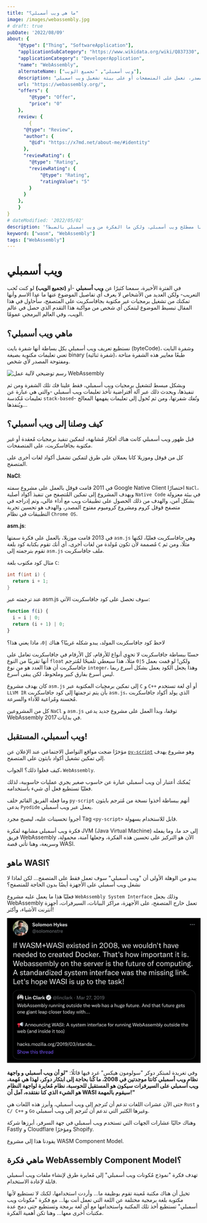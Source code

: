 ```yaml
---
title: "ما هي ويب أسمبلي؟"
image: /images/webassembly.jpg
# draft: true
pubDate: '2022/08/09'
about: {
    "@type": ["Thing", "SoftwareApplication"],
    "applicationSubCategory": "https://www.wikidata.org/wiki/Q837330",
    "applicationCategory": "DeveloperApplication",
    "name": "WebAssembly",
    alternateName: ["ويب أسمبلي", "تجميع الويب"], 
    description: "شفرة بايت مفتوحة المصدر، تعمل على المتصفحات أو على بيئة تشغيل ويب اسمبلي",
    url: "https://webassembly.org/",
    "offers": {
        "@type": "Offer",
        "price": "0"
    },
    review: {
        {
      "@type": "Review",
      "author": {
        "@id": "https://x7md.net/about-me/#identity"
      },
      "reviewRating": {
        "@type": "Rating",
        "reviewRating": {
            "@type": "Rating",
            "ratingValue": "5"
        }
      }
    },
    }
}
# dateModified: '2022/05/02'
description: 'لطالما سمعنا مصطلح ويب أسمبلي، ولكن ما الفكرة من ويب أسمبلي بالضبط؟'
keyword: ["wasm", "WebAssembly"]
tags: ["WebAssembly"]
---
```


# ويب أسمبلي

في الفترة الأخيرة، سمعنا كثيرًا عن **ويب أسمبلي** -أو **(تجميع الويب)** لو كنت
تُحب التعريب- ولكن العديد من الأشخاص لا يعرف أي تفاصيل الموضوع عنها ما عدا الاسم
وأنها تمكنك من تشغيل برمجيات غير مكتوبة بجافاسكربت على المتصفح، سأُحاول في هذا
المقال تبسيط الموضوع ليتمكن أي شخص من مواكبة هذا التقدم الذي حصل في عالم الويب،
وفي العالم البرمجي عمومًا.

## ماهي ويب أسمبلي؟

نستطيع تعريف ويب أسمبلي بكل بساطة أنها شفرة بايت (byteCode)، وشفرة البايت تعني
تعليمات مكتوبة بصيغة binary (شفرة ثنائية)، طبعًا معايير هذه الشفرة متاحة ومفتوحة
المصدر لأي شخص.

![رسم توضيحي لآلية عمل WebAssembly](https://upload.wikimedia.org/wikipedia/commons/thumb/0/04/Wasm_diagram.svg/720px-Wasm_diagram.svg.png?20220802044713)

وبشكل مبسط لتشغيل برمجيات ويب أسمبلي، فقط علينا فك تلك الشفرة ومن ثم تنفيذها،
ويحدث ذلك عبر آلة أفتراضية تأخذ تعليمات ويب أسمبلي -والتي هي عبارة عن تعليمات
مُكدسة `stack-based`- وتُفك شفرتها، ومن ثم تُحول إلى تعليمات يفهمها المعالج
ويُنفذها...

## كيف وصلنا إلى ويب أسمبلي؟

قبل ظهور ويب أسمبلي كانت هناك أفكار مُشابهة، لتمكين تنفيذ برمجيات مُعقدة أو غير
مكتوبة بجافاسكربت، على المتصفحات.

كل من قوقل وموزيلا كانا يعملان على طرق لتمكين تشغيل أكواد لغات أخرى على المتصفح.

**NaCl**:

في 2011 قامت قوقل بالعمل على مشروع سمته Google Native Client اختصارًا `NaCl`،
ويهدف المشروع إلى تمكين المُتصفح من تنفيذ أكواد أصلية `Native Code` في بيئة
معزولة بشكل آمن، والهدف من ذلك الحصول على تطبيقات ويب مع أداء عالي، وتم إدراجه
في متصفح قوقل كروم ومشروع كروميوم مفتوح المصدر، والهدف هو تحسين تجربة التطبيقات
في نظام `Chrome OS`.

**asm.js**:

في 2013 قامت موزيلا، بالعمل على فكرة سمتها `asm.js` وهي جافاسكربت فعليًا، لكنها
مُصممة لأن تكون مُولدة من لغات أخرى، أي أنك تقوم بكتابة كود بلغة `C` مثلًا، ومن
ثم تقوم بترجمته إلى `asm.js` ملف جافاسكربت.

مثال كود مكتوب بلغة `C`:

```c
int f(int i) {
  return i + 1;
}
```

عند ترجمته عبر asm.js سوف تحصل على كود جافاسكربت الآتي:

```js
function f(i) {
  i = i | 0;
  return (i + 1) | 0;
}
```

لاحظ كود جافاسكربت المولد، يبدو شكله غريبًا؟ هناك `|0`، ماذا يعني هذا؟

حسنًا ببساطة جافاسكربت لا تحوي أنواع للأرقام، كل الأرقام في جافاسكربت تعامل على
أنها تقريبًا من النوع `float` ولكن! لو قمت بعمل `5|0` مثلًا، هذا سيعطي تلميحًا
لمُترجم جافاسكربت أن هذا العدد هو من نوع `integer`، وهذا يجعل الكود يعمل بشكل
أسرع ربما ليس أسرع بفارق كبير وملحوظ، لكن يبقى أسرع.

كان يهدف مشروع `asm.js` إلى تمكين برمجيات المكتوبة عبر `C` و `C++` أو أي لغة
تستخدم `LLVM IR` بأن يتم ترجمتها إلى كود جافاسكربت `asm.js`، الذي يولد أكواد جافاسكربت مُحسنة ومُراعية للأداء والسرعة.

كل من المشروعين `NaCl` و `asm.js` توقفا، وبدأ العمل على مشروع جديد يدعى
WebAssembly في بدايات 2017.

## ويب أسمبلي، المستقبل!

مؤخرًا ضجت مواقع التواصل الاجتماعي عند الإعلان عن
[`py-script`](https://pyscript.net/) وهو مشروع يهدف إلى تمكين تشغيل أكواد بايثون
على المتصفح.

كيف فعلوا ذلك؟ الجواب، `WebAssembly`.

يُمكنك أعتبار أن ويب أسمبلي عبارة عن حاسوب صغير يجري عمليات حاسوبية، لذلك فعليًا
تستطيع فعل أي شيء باستخدامه.

وما فعله الفريق القائم خلف `py-script` أنهم ببساطة أخذوا نسخة من مُترجم بايثون
يدعى `Pyodide` يعمل عبر ويب أسمبلي.

أجروا تحسينات عليه، ليصبح مجرد Tag `<py-script>` قابل للاستخدام بسهولة.

فكرة ويب أسمبلي مشابهة لفكرة JVM (Java Virtual Machine) إلى حد ما، وما يفعله
فريق WebAssembly الآن هو التركيز على تحسين هذه الفكرة، وجعلها آمنة، محمولة،
وسريعة، وهنا تأتي قصة WASI.

## ماهو WASI؟

يبدو من الوهلة الأولى أن "ويب أسمبلي" سوف تعمل فقط على المتصفح... لكن لماذا لا
نشغل ويب أسمبلي على الأجهزة أيضًا بدون الحاجة للمتصفح؟

فعليًا هذا ما يعمل عليه مشروع `WebAssembly System Interface` وذلك بجعل
WebAssembly تعمل خارج المتصفح، على الأجهزة، مراكز البيانات، السيرفرات، أجهزة
أنترنت الأشياء، وأكثر!

![تغريدة مُبتكر دوكر](/images/solomon_hykes_wasm.png)

وفي تغريدة لمبتكر دوكر "سولومون هيكس" غرد فيها قائلًا: **"لو أن ويب أسمبلي و
واجهة نظام ويب أسمبلي كانتا موجدتين في 2008، ما كُنا بحاجة إلى ابتكار دوكر، لهذا
هي مُهمة، ويب أسمبلي على السيرفرات سيكون هو المستقبل للحوسبة، نظام مُعايرة
لواجهة النظام هو الشيء الذي كنا نفتقده، آمل أن WASI سيقوم بالمهمة!"**

حتى الآن عشرات اللغات تدعم أن تُترجم إلى ويب أسمبلي، وأبرز هذه اللغات هي `Rust`
و `C/ C++` و `Go` وغيرها الكثير التي تدعم أن تُترجم إلى ويب أسمبلي.

وهناك حاليًا عشارات الجهات التي تستخدم ويب أسمبلي في جهة السرفر، أبرزها شركة Fastly و Cloudflare ومؤخرًا Shopify.

يقودنا هذا إلى مشروع WASM Component Model.

## ماهي فكرة WebAssembly Component Model؟

تهدف فكرة "نموذج مُكونات ويب أسمبلي" إلى مُعايرة طرق لإنشاء ملفات ويب أسمبلي قابلة لإعادة الاستخدام.

تخيل أن هناك مكتبة مُعينة تقوم بوظيفة ما... وأردت استخدامها، لكنك لا تستطيع لأنها مكتوبة بلغة برمجية مختلفة عن اللغة التي تعمل أنت بها... مع فكرة "مكونات ويب أسمبلي" تستطيع أخذ تلك المكتبة واستخدامها مع أي لغة برمجة وتستطيع حتى دمج عدة مكتبات أخرى معها... وهنا تكن أهمية الفكرة.